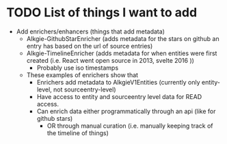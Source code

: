 # TODO List of things I want to add

- Add enrichers/enhancers (things that add metadata)
    - Alkgie-GithubStarEnricher (adds metadata for the stars on github an entry has based on the url of source entries)
    - Alkgie-TimelineEnricher (adds metadata for when entities were first created (i.e. React went open source in 2013, svelte 2016 ))
        - Probably use iso timestamps
    - These examples of enrichers show that
        - Enrichers add metadata to AlkgieV1Entities (currently only entity-level, not sourceentry-level)
        - Have access to entity and sourceentry level data for READ access.
        - Can enrich data either programmatically through an api (like for github stars)
            - OR through manual curation (i.e. manually keeping track of the timeline of things)